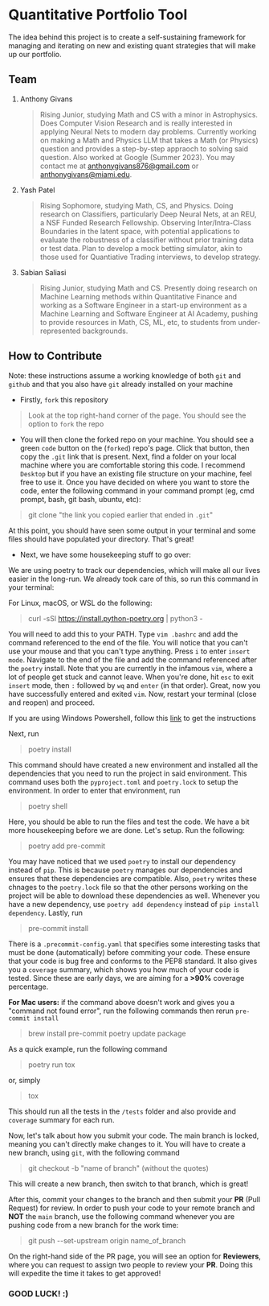 # Quantitative Portfolio Tool

The idea behind this project is to create a self-sustaining framework for managing and iterating on new and existing quant strategies that will make up our portfolio.

## Team

1. Anthony Givans

    > Rising Junior, studying Math and CS with a minor in Astrophysics. Does Computer Vision Research and is really interested in applying Neural Nets to modern day problems. Currently working on making a Math and Physics LLM that takes a Math (or Physics) question and provides a step-by-step appraoch to solving said question. Also worked at Google (Summer 2023). You may contact me at <anthonygivans876@gmail.com> or <anthonygivans@miami.edu>.

2. Yash Patel

    > Rising Sophomore, studying Math, CS, and Physics. Doing research on Classifiers, particularly Deep Neural Nets, at an REU, a NSF Funded Research Fellowship. Observing Inter/Intra-Class Boundaries in the latent space, with potential applications to evaluate the robustness of a classifier without prior training data or test data. Plan to develop a mock betting simulator, akin to those used for Quantiative Trading interviews, to develop strategy.

3. Sabian Saliasi
    > Rising Junior, studying Math and CS. Presently doing research on Machine Learning methods within Quantitative Finance and working as a Software Engineer in a start-up environment as a Machine Learning and Software Engineer at AI Academy, pushing to provide resources in Math, CS, ML, etc, to students from under-represented backgrounds.

## How to Contribute

Note: these instructions assume a working knowledge of both `git` and `github` and that you also have `git` already installed on your machine

* Firstly, `fork` this repository

> Look at the top right-hand corner of the page. You should see the option to `fork` the repo

* You will then clone the forked repo on your machine. You should see a green `code` button on the (`forked`) repo's page. Click that button, then copy the `.git` link that is present. Next, find a folder on your local machine where you are comfortable storing this code. I recommend `Desktop` but if you have an existing file structure on your machine, feel free to use it. Once you have decided on where you want to store the code, enter the following command in your command prompt (eg, cmd prompt, bash, git bash, ubuntu, etc):

> git clone "the link you copied earlier that ended in `.git`"

At this point, you should have seen some output in your terminal and some files should have populated your directory. That's great!

* Next, we have some housekeeping stuff to go over:

We are using poetry to track our dependencies, which will make all our lives easier in the long-run. We already took care of this, so run this command in your terminal:

For Linux, macOS, or WSL do the following:

> curl -sSl <https://install.python-poetry.org> | python3 -

You will need to add this to your PATH. Type `vim .bashrc` and add the command referenced to the end of the file. You will notice that you can't use your mouse and that you can't type anything. Press `i` to enter `insert mode`. Navigate to the end of the file and add the command referenced after the `poetry` install. Note that you are currently in the infamous `vim`, where a lot of people get stuck and cannot leave. When you're done, hit `esc` to exit `insert` mode, then `:` followed by `wq` and `enter` (in that order). Great, now you have successfully entered and exited `vim`. Now, restart your terminal (close and reopen) and proceed.

If you are using Windows Powershell, follow this [link](https://python-poetry.org/docs/#installing-with-the-official-installer) to get the instructions

Next, run

> poetry install

This command should have created a new environment and installed all the dependencies that you need to run the project in said environment. This command uses both the `pyproject.toml` and `poetry.lock` to setup the environment. In order to enter that environment, run

> poetry shell

Here, you should be able to run the files and test the code. We have a bit more housekeeping before we are done. Let's setup. Run the following:

> poetry add pre-commit

You may have noticed that we used `poetry` to install our dependency instead of `pip`. This is because `poetry` manages our dependencies and ensures that these dependencies are compatible. Also, `poetry` writes these chnages to the `poetry.lock` file so that the other persons working on the project will be able to download these dependencies as well. Whenever you have a new dependency, use `poetry add dependency` instead of `pip install dependency`. Lastly, run

> pre-commit install

There is a `.precommit-config.yaml` that specifies some interesting tasks that must be done (automatically) before commiting your code. These ensure that your code is bug free and conforms to the PEP8 standard. It also gives you a `coverage` summary, which shows you how much of your code is tested. Since these are early days, we are aiming for a **\>90%** coverage percentage.

**For Mac users:** if the command above doesn't work and gives you a "command not found error", run the following commands then rerun `pre-commit install`

> brew install pre-commit
> poetry update package

As a quick example, run the following command

> poetry run tox

or, simply

> tox

This should run all the tests in the `/tests` folder and also provide and `coverage` summary for each run.

Now, let's talk about how you submit your code. The main branch is locked, meaning you can't directly make changes to it. You will have to create a new branch, using `git`, with the following command

> git checkout -b "name of branch" (without the quotes)

This will create a new branch, then switch to that branch, which is great!

After this, commit your changes to the branch and then submit your **PR** (Pull Request) for review. In order to push your code to your remote branch and **NOT** the `main` branch, use the following command whenever you are pushing code from a new branch for the work time:

> git push --set-upstream origin name_of_branch

On the right-hand side of the PR page, you will see an option for **Reviewers**, where you can request to assign two people to review your **PR**. Doing this will expedite the time it takes to get approved!

### GOOD LUCK! :)
